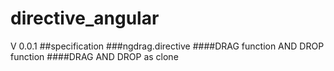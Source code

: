 # directive_angular
 V 0.0.1
##specification 
###ngdrag.directive
####DRAG function AND DROP function
####DRAG AND DROP as clone